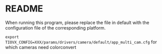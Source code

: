 # README

When running this program, please replace the file in default with the configuration file of the corresponding platform.

`export TIOVX_CONFIG=XXX/params/drivers/camera/default/app_multi_cam.cfg` for which cameras need colorconvert
